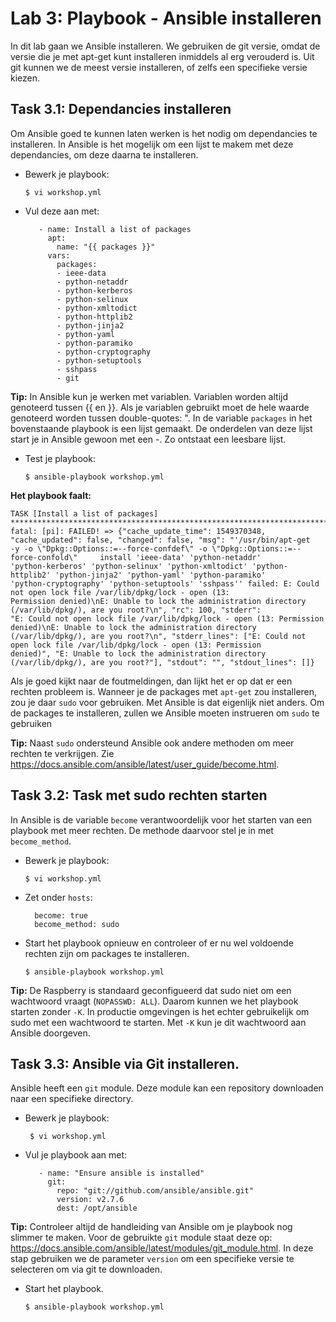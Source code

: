 # Lab 3: Playbook - Ansible installeren
In dit lab gaan we Ansible installeren. We gebruiken de git versie, omdat de versie die je met apt-get kunt installeren inmiddels al erg verouderd is. Uit git kunnen we de meest versie installeren, of zelfs een specifieke versie kiezen.

## Task 3.1: Dependancies installeren
Om Ansible goed te kunnen laten werken is het nodig om dependancies te installeren. In Ansible is het mogelijk om een lijst te makem met deze dependancies, om deze daarna te installeren.

* Bewerk je playbook:

  ``$ vi workshop.yml``
  
* Vul deze aan met:

  ```
     - name: Install a list of packages
       apt:
         name: "{{ packages }}"
       vars:
         packages:
         - ieee-data
         - python-netaddr
         - python-kerberos
         - python-selinux
         - python-xmltodict
         - python-httplib2
         - python-jinja2
         - python-yaml
         - python-paramiko
         - python-cryptography
         - python-setuptools
         - sshpass
         - git
  ```
  
**Tip:** In Ansible kun je werken met variablen. Variablen worden altijd genoteerd tussen {{ en }}. Als je variablen gebruikt moet de hele waarde genoteerd worden tussen double-quotes: ". In de variable ``packages`` in het bovenstaande playbook is een lijst gemaakt. De onderdelen van deze lijst start je in Ansible gewoon met een -. Zo ontstaat een leesbare lijst.

* Test je playbook:

  ``$ ansible-playbook workshop.yml``

**Het playbook faalt:**

```
TASK [Install a list of packages] **********************************************************************************************
fatal: [pi]: FAILED! => {"cache_update_time": 1549370348, "cache_updated": false, "changed": false, "msg": "'/usr/bin/apt-get
-y -o \"Dpkg::Options::=--force-confdef\" -o \"Dpkg::Options::=--force-confold\"     install 'ieee-data' 'python-netaddr' 
'python-kerberos' 'python-selinux' 'python-xmltodict' 'python-httplib2' 'python-jinja2' 'python-yaml' 'python-paramiko' 
'python-cryptography' 'python-setuptools' 'sshpass'' failed: E: Could not open lock file /var/lib/dpkg/lock - open (13: 
Permission denied)\nE: Unable to lock the administration directory (/var/lib/dpkg/), are you root?\n", "rc": 100, "stderr":
"E: Could not open lock file /var/lib/dpkg/lock - open (13: Permission denied)\nE: Unable to lock the administration directory 
(/var/lib/dpkg/), are you root?\n", "stderr_lines": ["E: Could not open lock file /var/lib/dpkg/lock - open (13: Permission 
denied)", "E: Unable to lock the administration directory (/var/lib/dpkg/), are you root?"], "stdout": "", "stdout_lines": []}
```

Als je goed kijkt naar de foutmeldingen, dan lijkt het er op dat er een rechten probleem is. Wanneer je de packages met ``apt-get`` zou installeren, zou je daar ``sudo`` voor gebruiken. Met Ansible is dat eigenlijk niet anders. Om de packages te installeren, zullen we Ansible moeten instrueren om ``sudo`` te gebruiken

**Tip:** Naast ``sudo`` ondersteund Ansible ook andere methoden om meer rechten te verkrijgen. Zie https://docs.ansible.com/ansible/latest/user_guide/become.html.

## Task 3.2: Task met sudo rechten starten
In Ansible is de variable ``become`` verantwoordelijk voor het starten van een playbook met meer rechten. De methode daarvoor stel je in met ``become_method``.

* Bewerk je playbook:

  ``$ vi workshop.yml``
  
* Zet onder ``hosts``:

  ```
    become: true
    become_method: sudo
  ```
  
* Start het playbook opnieuw en controleer of er nu wel voldoende rechten zijn om packages te installeren.

  ``$ ansible-playbook workshop.yml``

**Tip:** De Raspberry is standaard geconfigueerd dat sudo niet om een wachtwoord vraagt (``NOPASSWD: ALL``). Daarom kunnen we het playbook starten zonder ``-K``. In productie omgevingen is het echter gebruikelijk om sudo met een wachtwoord te starten. Met ``-K`` kun je dit wachtwoord aan Ansible doorgeven.

## Task 3.3: Ansible via Git installeren.
Ansible heeft een ``git`` module. Deze module kan een repository downloaden naar een specifieke directory.

* Bewerk je playbook:

  `` $ vi workshop.yml``
  
* Vul je playbook aan met:

  ```
     - name: "Ensure ansible is installed"
       git:
         repo: "git://github.com/ansible/ansible.git"
         version: v2.7.6
         dest: /opt/ansible
  ```

**Tip:** Controleer altijd de handleiding van Ansible om je playbook nog slimmer te maken. Voor de gebruikte ``git`` module staat deze op: https://docs.ansible.com/ansible/latest/modules/git_module.html. In deze stap gebruiken we de parameter ``version`` om een specifieke versie te selecteren om via git te downloaden.

* Start het playbook.

  ``$ ansible-playbook workshop.yml``
